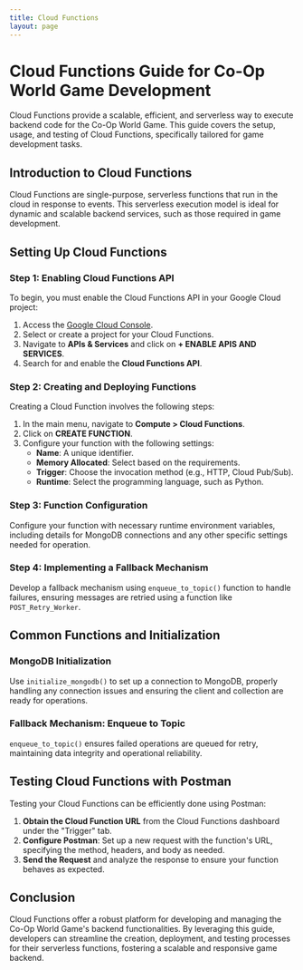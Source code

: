 ```yaml
---
title: Cloud Functions
layout: page
---
```


# Cloud Functions Guide for Co-Op World Game Development

Cloud Functions provide a scalable, efficient, and serverless way to execute backend code for the Co-Op World Game. This guide covers the setup, usage, and testing of Cloud Functions, specifically tailored for game development tasks.

## Introduction to Cloud Functions

Cloud Functions are single-purpose, serverless functions that run in the cloud in response to events. This serverless execution model is ideal for dynamic and scalable backend services, such as those required in game development.

## Setting Up Cloud Functions

### Step 1: Enabling Cloud Functions API

To begin, you must enable the Cloud Functions API in your Google Cloud project:

1. Access the [Google Cloud Console](https://console.cloud.google.com/).
2. Select or create a project for your Cloud Functions.
3. Navigate to **APIs & Services** and click on **+ ENABLE APIS AND SERVICES**.
4. Search for and enable the **Cloud Functions API**.

### Step 2: Creating and Deploying Functions

Creating a Cloud Function involves the following steps:

1. In the main menu, navigate to **Compute > Cloud Functions**.
2. Click on **CREATE FUNCTION**.
3. Configure your function with the following settings:
   - **Name**: A unique identifier.
   - **Memory Allocated**: Select based on the requirements.
   - **Trigger**: Choose the invocation method (e.g., HTTP, Cloud Pub/Sub).
   - **Runtime**: Select the programming language, such as Python.

### Step 3: Function Configuration

Configure your function with necessary runtime environment variables, including details for MongoDB connections and any other specific settings needed for operation.

### Step 4: Implementing a Fallback Mechanism

Develop a fallback mechanism using `enqueue_to_topic()` function to handle failures, ensuring messages are retried using a function like `POST_Retry_Worker`.

## Common Functions and Initialization

### MongoDB Initialization

Use `initialize_mongodb()` to set up a connection to MongoDB, properly handling any connection issues and ensuring the client and collection are ready for operations.

### Fallback Mechanism: Enqueue to Topic

`enqueue_to_topic()` ensures failed operations are queued for retry, maintaining data integrity and operational reliability.

## Testing Cloud Functions with Postman

Testing your Cloud Functions can be efficiently done using Postman:

1. **Obtain the Cloud Function URL** from the Cloud Functions dashboard under the "Trigger" tab.
2. **Configure Postman**: Set up a new request with the function's URL, specifying the method, headers, and body as needed.
3. **Send the Request** and analyze the response to ensure your function behaves as expected.

## Conclusion

Cloud Functions offer a robust platform for developing and managing the Co-Op World Game's backend functionalities. By leveraging this guide, developers can streamline the creation, deployment, and testing processes for their serverless functions, fostering a scalable and responsive game backend.
